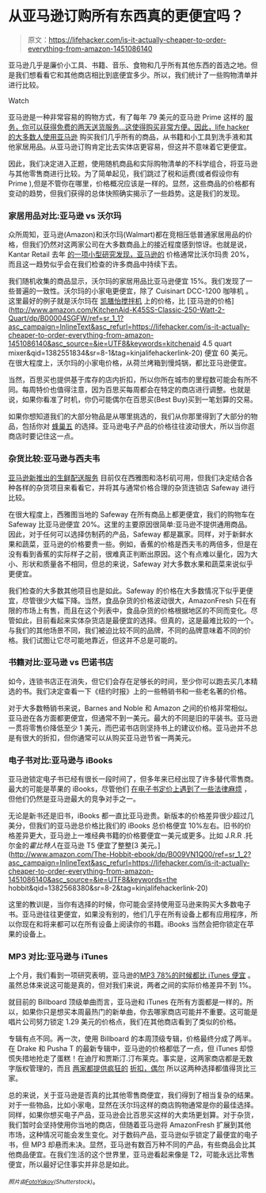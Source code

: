 # 从亚马逊订购所有东西真的更便宜吗？

> 原文：<https://lifehacker.com/is-it-actually-cheaper-to-order-everything-from-amazon-1451086140>

亚马逊几乎是廉价小工具、书籍、音乐、食物和几乎所有其他东西的首选之地。但是我们想看看它和其他商店相比到底便宜多少。所以，我们统计了一些购物清单并进行比较。

Watch

亚马逊是一种非常容易的购物方式，有了每年 79 美元的亚马逊 Prime 这样的 [服务，你可以获得免费的两天送货服务...这使得购买非常方便。因此，](http://www.amazon.com/Amazon-Services-LLC-Prime/dp/B00DBYBNEE?asc_campaign=InlineText&asc_refurl=https://lifehacker.com/is-it-actually-cheaper-to-order-everything-from-amazon-1451086140&asc_source=&tag=kinjalifehackerlink-20)[life hacker 的大多数人使用亚马逊](https://lifehacker.com/is-amazon-prime-worth-it-1038496234) 购买我们几乎所有的商品，从书籍和小工具到洗手液和其他家居用品。从亚马逊订购肯定比去实体店更容易，但这并不意味着它更便宜。

因此，我们决定进入正题，使用随机商品和实际购物清单的不科学组合，将亚马逊与其他零售商进行比较。为了简单起见，我们跳过了税和运费(或者假设你有 Prime ),但是不管你在哪里，价格概况应该是一样的。显然，这些商品的价格都有变动的趋势，但我们获得的总体快照确实揭示了一些趋势。这是我们的发现。

### 家居用品对比:亚马逊 vs 沃尔玛

众所周知，亚马逊(Amazon)和沃尔玛(Walmart)都在竞相压低普通家居用品的价格，但我们仍然对这两家公司在大多数商品上的接近程度感到惊讶。也就是说，Kantar Retail 去年 [的一项小型研究发现，亚马逊的](http://www.bloomberg.com/news/2012-06-22/wal-mart-beats-amazon-prices-including-glee-dvd-set.html) 价格通常比沃尔玛贵 20%，而且这一趋势似乎会在我们检查的许多商品中持续下去。

我们随机收集的商品显示，沃尔玛的家居用品比亚马逊便宜 15%。我们发现了一些普遍的一致性。沃尔玛的小家电更便宜，除了 Cuisinart DCC-1200 咖啡机 。这里最好的例子就是沃尔玛在 [凯膳怡搅拌机](http://www.walmart.com/ip/Kitchenaid-4.5-Mixer-White/3215) 上的价格，比 [亚马逊的价格](http://www.amazon.com/KitchenAid-K45SS-Classic-250-Watt-2-Quart/dp/B00004SGFW/ref=sr_1_1?asc_campaign=InlineText&asc_refurl=https://lifehacker.com/is-it-actually-cheaper-to-order-everything-from-amazon-1451086140&asc_source=&ie=UTF8&keywords=kitchenaid 4.5 quart mixer&qid=1382551834&sr=8-1&tag=kinjalifehackerlink-20) 便宜 60 美元。在很大程度上，沃尔玛的小家电价格，从荷兰烤箱到慢炖锅，都比亚马逊便宜。

当然，百思买也提供基于库存的店内折扣，所以你所在城市的里程数可能会有所不同。每周特价也值得注意，因为百思买每周都会在特定的商店进行调整。也就是说，如果你看准了时机，你仍可能偶尔在百思买(Best Buy)买到一笔划算的交易。

如果你想知道我们的大部分物品是从哪里挑选的，我们从你那里得到了大部分的物品，包括你对 [蜂巢五](http://lifehacker.com/tag/hive-five) 的选择。亚马逊电子产品的价格往往波动很大，所以当你逛商店时要记住这一点。

### 杂货比较:亚马逊与西夫韦

<colgroup><col><col><col></colgroup>

[亚马逊新推出的生鲜配送服务](http://fresh.amazon.com/?asc_campaign=InlineText&asc_refurl=https://lifehacker.com/is-it-actually-cheaper-to-order-everything-from-amazon-1451086140&asc_source=&tag=kinjalifehackerlink-20) 目前仅在西雅图和洛杉矶可用，但我们决定结合各种各样的杂货项目来看看它，并将其与通常价格合理的杂货连锁店 Safeway 进行比较。

在很大程度上，西雅图当地的 Safeway 在所有商品上都更便宜，我们的购物车在 Safeway 比亚马逊便宜 20%。这里的主要原因很简单:亚马逊不提供通用商品。因此，对于任何可以选择仿制药的产品，Safeway 都是赢家。同样，对于新鲜水果和蔬菜，亚马逊的价格要贵一些。例如，香蕉的价格是西夫韦的两倍多，但是在没有看到香蕉的实际样子之前，很难真正判断出原因。这个有点难以量化，因为大小、形状和质量各不相同，但总的来说，Safeway 对大多数水果和蔬菜来说似乎更便宜。

我们检查的大多数其他项目也是如此。Safeway 的价格在大多数情况下似乎更便宜，尽管很少大幅下降。当然，食品杂货的价格波动很大，AmazonFresh 只在有限的市场上有售，而且在这个列表中，食品杂货的价格根据地区的不同而变化。尽管如此，目前看起来实体杂货店是最便宜的选择。但真的，这是最难比较的一个。与我们的其他场景不同，我们被迫比较不同的品牌，不同的品牌意味着不同的价格。我们试图让它尽可能地靠近，但这并不总是可能的。

### 书籍对比:亚马逊 vs 巴诺书店

如今，连锁书店正在消失，但它们会存在足够长的时间，至少你可以跑去买几本精选的书。我们决定查看一下《纽约时报》上的一些畅销书和一些老名著的价格。

对于大多数畅销书来说，Barnes and Noble 和 Amazon 之间的价格非常相似。亚马逊在各方面都更便宜，但通常不到一美元。最大的不同是旧的平装书。亚马逊一贯将零售价降低至少 1 美元，而巴诺书店则坚持书上的建议价格。亚马逊并不总是有很大的折扣，但你通常可以从购买亚马逊节省一两美元。

### 电子书对比:亚马逊与 iBooks

亚马逊锁定电子书已经有很长一段时间了，但多年来已经出现了许多替代零售商。最大的可能是苹果的 iBooks，尽管他们 [在电子书定价上遇到了一些法律麻烦](https://lifehacker.com/whats-with-apple-price-fixing-ebooks-and-does-this-mean-5901748) ，但他们仍然是亚马逊最大的竞争对手之一。

无论是新书还是旧书，iBooks 都一直比亚马逊贵。新版本的价格差异很少超过几美分，但我们的亚马逊总价格比我们的 iBooks 总价格便宜 10%左右。旧书的价格差异更大，亚马逊上一堆经典书籍的价格要便宜一美元或更多。比如 J.R.R .托尔金的*霍比特人*在亚马逊 T5 便宜了整整[3 美元。](http://www.amazon.com/The-Hobbit-ebook/dp/B009VN1Q00/ref=sr_1_2?asc_campaign=InlineText&asc_refurl=https://lifehacker.com/is-it-actually-cheaper-to-order-everything-from-amazon-1451086140&asc_source=&ie=UTF8&keywords=the hobbit&qid=1382568380&sr=8-2&tag=kinjalifehackerlink-20)

这里的教训是，当你有选择的时候，你可能会坚持使用亚马逊来购买大多数电子书。亚马逊往往更便宜，如果没有别的，他们几乎在所有设备上都有应用程序，所以你现在和将来都可以在所有设备上阅读你的书籍。iBooks 当然会把你锁定在苹果的设备上。

<colgroup><col><col><col></colgroup>

### MP3 对比:亚马逊与 iTunes

上个月，我们看到一项研究表明，亚马逊的[MP3 78%的时候都比 iTunes 便宜](https://lifehacker.com/amazon-mp3-is-78-cheaper-than-itunes-on-average-1349096059) 。虽然总体来说这可能是真的，但对我们来说，两者之间的实际价格差异不到 1%。

就目前的 Billboard 顶级单曲而言，亚马逊和 iTunes 在所有方面都是一样的。所以，如果你只是想买本周最热门的新单曲，你去哪家商店可能并不重要。这可能是唱片公司努力锁定 1.29 美元的价格点，我们在其他商店看到了类似的价格。

专辑有点不同。再一次，使用 Billboard 的本周顶级专辑，价格最终分成了两半。在 Drake 和 Pusha T 的最新专辑中，亚马逊的价格都低了一点，但 iTunes 却惊慌失措地抢走了蛋糕！在迪厅和贾斯汀.汀布莱克。事实是，这两家商店都是无数字版权管理的，而且 [两家都提供疯狂的](http://www.amazon.com/gp/browse.html?asc_campaign=InlineText&asc_refurl=https://lifehacker.com/is-it-actually-cheaper-to-order-everything-from-amazon-1451086140&asc_source=&node=678551011&tag=kinjalifehackerlink-20) [折扣，偶尔](http://www.apple.com/itunes/charts/albums/) 所以这两种选择都值得货比三家。

总的来说，关于亚马逊是否真的比其他零售商便宜，我们得到了相当复杂的结果。对于一些物品，比如小家电，显然在沃尔玛这样的商店购物通常是你的最佳选择。同样，如果你想买电子产品，亚马逊会比百思买这样的大卖场更划算。对于杂货，我们暂时会坚持使用你当地的商店，但随着亚马逊将 AmazonFresh 扩展到其他市场，这种情况可能会发生变化。对于数码产品，亚马逊似乎锁定了最便宜的电子书，但 MP3 却悬而未决。显然，亚马逊有数百万种不同的产品，有些商品会比其他商品便宜。在我们生活的这个世界里，亚马逊看起来像是 T2，可能永远比零售便宜，所以最好记住事实并非总是如此。

<colgroup><col><col><col></colgroup>

*<small>照片由</small>*[*<small>FotoYakov</small>*](https://lifehacker.com/is-amazon-prime-worth-it-1038496234)*<small>(Shutterstock)</small>*。